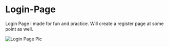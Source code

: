 ﻿# Login-Page
Login Page I made for fun and practice. Will create a register page at some point as well. 

![Login Page Pic](https://user-images.githubusercontent.com/102405076/202029812-6510adc2-5c36-4ba4-a58e-61c76c4f6c39.png)
